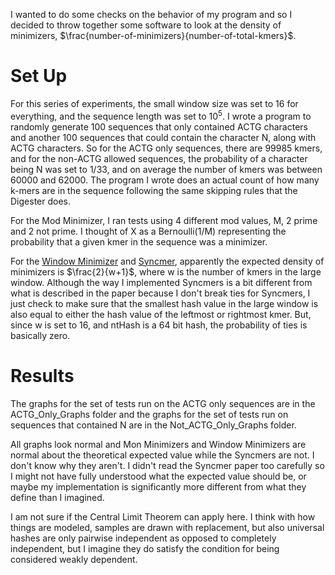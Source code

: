 I wanted to do some checks on the behavior of my program and so I decided to throw together some software to look at the density of minimizers, $\frac{number-of-minimizers}{number-of-total-kmers}$. <br>
# Set Up
For this series of experiments, the small window size was set to 16 for everything, and the sequence length was set to $10^5$. I wrote a program to randomly generate 100 sequences that only contained ACTG characters and another 100 sequences that could contain the character N, along with ACTG characters. So for the ACTG only sequences, there are 99985 kmers, and for the non-ACTG allowed sequences, the probability of a character being N was set to 1/33, and on average the number of kmers was between 60000 and 62000. The program I wrote does an actual count of how many k-mers are in the sequence following the same skipping rules that the Digester does. <br>

For the Mod Minimizer, I ran tests using 4 different mod values, M, 2 prime and 2 not prime. I thought of X as a Bernoulli(1/M) representing the probability that a given kmer in the sequence was a minimizer. <br>

For the [Window Minimizer](https://academic.oup.com/bioinformatics/article/33/14/i110/3953951) and [Syncmer](https://peerj.com/articles/10805/), apparently the expected density of minimizers is $\frac{2}{w+1}$, where w is the number of kmers in the large window. Although the way I implemented Syncmers is a bit different from what is described in the paper because I don't break ties for Syncmers, I just check to make sure that the smallest hash value in the large window is also equal to either the hash value of the leftmost or rightmost kmer. But, since w is set to 16, and ntHash is a 64 bit hash, the probability of ties is basically zero. <br>
# Results
The graphs for the set of tests run on the ACTG only sequences are in the ACTG_Only_Graphs folder and the graphs for the set of tests run on sequences that contained N are in the Not_ACTG_Only_Graphs folder. <br>

All graphs look normal and Mon Minimizers and Window Minimizers are normal about the theoretical expected value while the Syncmers are not. I don't know why they aren't. I didn't read the Syncmer paper too carefully so I might not have fully understood what the expected value should be, or maybe my implementation is significantly more different from what they define than I imagined. <br>

I am not sure if the Central Limit Theorem can apply here. I think with how things are modeled, samples are drawn with replacement, but also universal hashes are only pairwise independent as opposed to completely independent, but I imagine they do satisfy the condition for being considered weakly dependent. <br>
